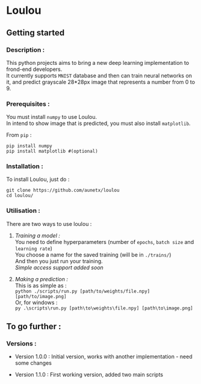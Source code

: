 # Loulou

## Getting started
### Description :
This python projects aims to bring a new deep learning implementation to frond-end developers.\
It currently supports `MNIST` database and then can train neural networks on it, and predict grayscale 28*28px image that represents a number from 0 to 9.
### Prerequisites :
You must install `numpy` to use Loulou.\
In intend to show image that is predicted, you must also install `matplotlib`.

From `pip` :
```
pip install numpy
pip install matplotlib #(optional)
```
### Installation :
To install Loulou, just do :
```
git clone https://github.com/aunetx/loulou
cd loulou/
```

### Utilisation :
There are two ways to use loulou :
1. *Training a model :*\
  You need to define hyperparameters (number of `epochs`, `batch size` and `learning rate`)\
  You choose a name for the saved training (will be in `./trains/`)\
  And then you just run your training.\
  *Simple access support added soon*

2. *Making a prediction :*\
  This is as simple as :\
        ```
        python ./scripts/run.py [path/to/weights/file.npy] [path/to/image.png]
        ```  
  Or, for windows :\
        ```
        py .\scripts\run.py [path\to\weights\file.npy] [path\to\image.png]
        ```

## To go further :
### Versions :
* Version 1.0.0 : Initial version, works with another implementation - need some changes

* Version 1.1.0 : First working version, added two main scripts
